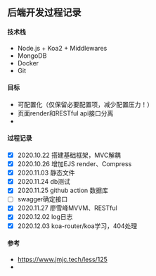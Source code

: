 ## 后端开发过程记录

#### 技术栈

- Node.js + Koa2 + Middlewares
- MongoDB
- Docker
- Git

#### 目标

- 可配置化（仅保留必要配置项，减少配置压力！）
- 页面render和RESTful api接口分离
- 

#### 过程记录

- [x] 2020.10.22 搭建基础框架，MVC解耦
- [x] 2020.10.26 增加EJS render、Compress
- [x] 2020.11.03 静态文件
- [x] 2020.11.24 db测试
- [x] 2020.11.25 github action 数据库
- [ ] swagger确定接口
- [x] 2020.11.27 廖雪峰MVVM、RESTful
- [x] 2020.12.02 log日志
- [x] 2020.12.03 koa-router/koa学习，404处理

#### 参考
- https://www.jmjc.tech/less/125
- 